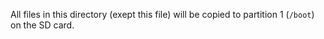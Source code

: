 All files in this directory (exept this file) will be copied to
partition 1 (`/boot`) on the SD card.

